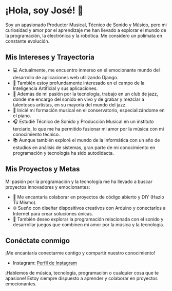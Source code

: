 # ¡Hola, soy José! 👋

Soy un apasionado Productor Musical, Técnico de Sonido y Músico, pero mi curiosidad y amor por el aprendizaje me han llevado a explorar el mundo de la programación, la electrónica y la robótica. Me considero un polímata en constante evolución.

## Mis Intereses y Trayectoria

- 💻 Actualmente, me encuentro inmerso en el emocionante mundo del desarrollo de aplicaciones web utilizando Django.
- 🤖 También estoy profundamente interesado en el campo de la Inteligencia Artificial y sus aplicaciones.
- 🎷 Además de mi pasión por la tecnología, trabajo en un club de jazz, donde me encargo del sonido en vivo y de grabar y mezclar a talentosos artistas, en su mayoría del mundo del jazz.
- 🎹 Inicié mi formación musical en el conservatorio, especializándome en el piano.
- 🎧 Estudié Técnico de Sonido y Producción Musical en un instituto terciario, lo que me ha permitido fusionar mi amor por la música con mi conocimiento técnico.
- 📚 Aunque también exploré el mundo de la informática con un año de estudios en análisis de sistemas, gran parte de mi conocimiento en programación y tecnología ha sido autodidacta.

## Mis Proyectos y Metas

Mi pasión por la programación y la tecnología me ha llevado a buscar proyectos innovadores y emocionantes:

- 🤝 Me encantaría colaborar en proyectos de código abierto y DIY (Hazlo Tú Mismo).
- 🌐 Sueño con diseñar dispositivos creativos con Arduino y conectarlos a Internet para crear soluciones únicas.
- 🎵 También deseo explorar la programación relacionada con el sonido y desarrollar juegos que combinen mi amor por la música y la tecnología.

## Conéctate conmigo

¡Me encantaría conectarme contigo y compartir nuestro conocimiento!

- Instagram: [Perfil de Instagram](https://www.instagram.com/josemercado.music/)

¡Hablemos de música, tecnología, programación o cualquier cosa que te apasione! Estoy siempre dispuesto a aprender y colaborar en proyectos emocionantes.

